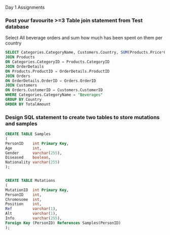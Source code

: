Day 1 Assignments 

### Post your favourite >=3 Table join statement from Test database

Select All beverage orders and sum how much has been spent on them per country 
``` sql
SELECT Categories.CategoryName, Customers.Country, SUM(Products.Price*OrderDetails.Quantity) AS TotalAmount FROM Categories
JOIN Products
ON Categories.CategoryID = Products.CategoryID
JOIN OrderDetails
ON Products.ProductID = OrderDetails.ProductID
JOIN Orders
ON OrderDetails.OrderID = Orders.OrderID
JOIN Customers
ON Orders.CustomerID = Customers.CustomerID
WHERE Categories.CategoryName = "Beverages"
GROUP BY Country
ORDER BY TotalAmount

```

### Design SQL statement to create two tables to store mutations and samples
``` sql
CREATE TABLE Samples
(
PersonID    int Primary Key,
Age         int,
Gender      varchar(255),
Diseased    boolean,
Nationality varchar(255)
);


CREATE TABLE Mutations
(
MutationID  int Primary Key,
PersonID    int,
Chromosome  int,
Position    int,
Ref         varchar(1),
Alt         varchar(1),
Info        varchar(255),
Foreign Key (PersonID) References Samples(PersonID)
);
```
